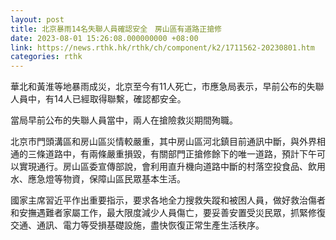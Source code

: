 ```yaml
---
layout: post
title: 北京暴雨14名失聯人員確認安全　房山區有道路正搶修
date: 2023-08-01 15:26:08.000000000 +08:00
link: https://news.rthk.hk/rthk/ch/component/k2/1711562-20230801.htm
categories: rthk
---
```


華北和黃淮等地暴雨成災，北京至今有11人死亡，市應急局表示，早前公布的失聯人員中，有14人已經取得聯繫，確認都安全。

當局早前公布的失聯人員當中，兩人在搶險救災期間殉職。

北京市門頭溝區和房山區災情較嚴重，其中房山區河北鎮目前通訊中斷，與外界相通的三條道路中，有兩條嚴重損毀，有關部門正搶修餘下的唯一道路，預計下午可以實現通行。房山區委宣傳部說，會利用直升機向道路中斷的村落空投食品、飲用水、應急燈等物資，保障山區民眾基本生活。

國家主席習近平作出重要指示，要求各地全力搜救失蹤和被困人員，做好救治傷者和安撫遇難者家屬工作，最大限度減少人員傷亡，要妥善安置受災民眾，抓緊修復交通、通訊、電力等受損基礎設施，盡快恢復正常生產生活秩序。
